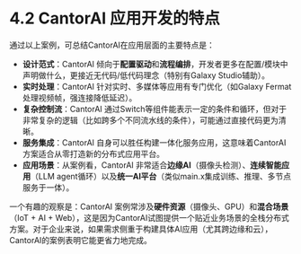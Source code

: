 # 4.2 CantorAI 应用开发的特点

通过以上案例，可总结CantorAI在应用层面的主要特点是：

* **设计范式**：CantorAI 倾向于**配置驱动**和**流程编排**，开发者更多在配置/模块中声明做什么，更接近无代码/低代码理念（特别有Galaxy Studio辅助）。
* **实时处理**：CantorAI 针对实时、多媒体等应用有专门优化（如Galaxy Fermat处理视频帧，强连接降低延迟）。
* **复杂控制流**：CantorAI 通过Switch等组件能表示一定的条件和循环，但对于非常复杂的逻辑（比如跨多个不同流水线的条件），可能通过直接代码更为清晰。
* **服务集成**：CantorAI 自身可以胜任构建一体化服务应用，这意味着CantorAI方案适合从零打造新的分布式应用平台。
* **应用场景**：从案例看，CantorAI 非常适合**边缘AI**（摄像头检测）、**连续智能应用**（LLM agent循环）以及**统一AI平台**（类似main.x集成训练、推理、多节点服务于一体）。

一个有趣的观察是：CantorAI 案例常涉及**硬件资源**（摄像头、GPU）和**混合场景**（IoT + AI + Web），这是因为CantorAI试图提供一个贴近业务场景的全栈分布式方案。对于企业来说，如果需求侧重于构建具体AI应用（尤其跨边缘和云），CantorAI的案例表明它能更省力地完成。

